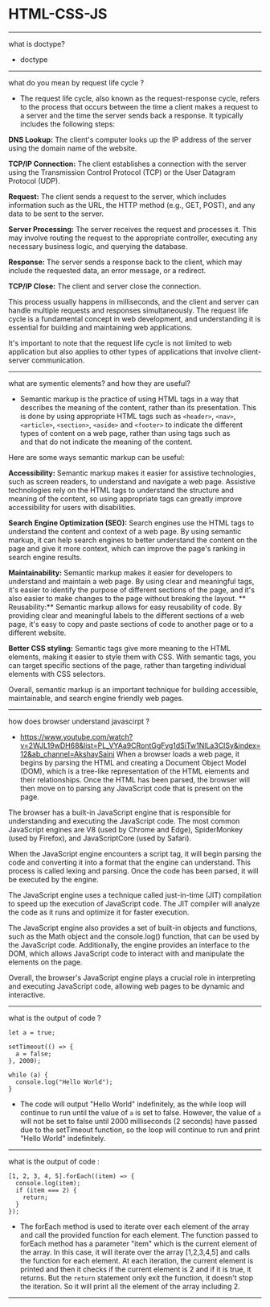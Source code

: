 # HTML-CSS-JS

___
what is doctype?
- doctype 
___
what do you mean by request life cycle ?
- The request life cycle, also known as the request-response cycle, refers to the process that occurs between the time a client makes a request to a server and the time the server sends back a response. It typically includes the following steps:

**DNS Lookup:** The client's computer looks up the IP address of the server using the domain name of the website.

**TCP/IP Connection:** The client establishes a connection with the server using the Transmission Control Protocol (TCP) or the User Datagram Protocol (UDP).

**Request:** The client sends a request to the server, which includes information such as the URL, the HTTP method (e.g., GET, POST), and any data to be sent to the server.

**Server Processing:** The server receives the request and processes it. This may involve routing the request to the appropriate controller, executing any necessary business logic, and querying the database.

**Response:** The server sends a response back to the client, which may include the requested data, an error message, or a redirect.

**TCP/IP Close:** The client and server close the connection.

This process usually happens in milliseconds, and the client and server can handle multiple requests and responses simultaneously. The request life cycle is a fundamental concept in web development, and understanding it is essential for building and maintaining web applications.

It's important to note that the request life cycle is not limited to web application but also applies to other types of applications that involve client-server communication.

___

what are symentic elements? and how they are useful?
- Semantic markup is the practice of using HTML tags in a way that describes the meaning of the content, rather than its presentation. This is done by using appropriate HTML tags such as `<header>`, `<nav>`, `<article>`, `<section>`, `<aside>` and `<footer>` to indicate the different types of content on a web page, rather than using tags such as <div> and <span> that do not indicate the meaning of the content.

Here are some ways semantic markup can be useful:

 **Accessibility:** Semantic markup makes it easier for assistive technologies, such as screen readers, to understand and navigate a web page. Assistive technologies rely on the HTML tags to understand the structure and meaning of the content, so using appropriate tags can greatly improve accessibility for users with disabilities.

 **Search Engine Optimization (SEO):** Search engines use the HTML tags to understand the content and context of a web page. By using semantic markup, it can help search engines to better understand the content on the page and give it more context, which can improve the page's ranking in search engine results.

**Maintainability:** Semantic markup makes it easier for developers to understand and maintain a web page. By using clear and meaningful tags, it's easier to identify the purpose of different sections of the page, and it's also easier to make changes to the page without breaking the layout.
**
Reusability:** Semantic markup allows for easy reusability of code. By providing clear and meaningful labels to the different sections of a web page, it's easy to copy and paste sections of code to another page or to a different website.

**Better CSS styling:** Semantic tags give more meaning to the HTML elements, making it easier to style them with CSS. With semantic tags, you can target specific sections of the page, rather than targeting individual elements with CSS selectors.

Overall, semantic markup is an important technique for building accessible, maintainable, and search engine friendly web pages.

___
how does browser understand javascirpt ?
- https://www.youtube.com/watch?v=2WJL19wDH68&list=PL_VYAa9CRontGgFvg1dSiTw1NlLa3CISy&index=12&ab_channel=AkshaySaini
  When a browser loads a web page, it begins by parsing the HTML and creating a Document Object Model (DOM), which is a tree-like representation of the HTML elements and their relationships. Once the HTML has been parsed, the browser will then move on to parsing any JavaScript code that is present on the page.

The browser has a built-in JavaScript engine that is responsible for understanding and executing the JavaScript code. The most common JavaScript engines are V8 (used by Chrome and Edge), SpiderMonkey (used by Firefox), and JavaScriptCore (used by Safari).

When the JavaScript engine encounters a script tag, it will begin parsing the code and converting it into a format that the engine can understand. This process is called lexing and parsing. Once the code has been parsed, it will be executed by the engine.

The JavaScript engine uses a technique called just-in-time (JIT) compilation to speed up the execution of JavaScript code. The JIT compiler will analyze the code as it runs and optimize it for faster execution.

The JavaScript engine also provides a set of built-in objects and functions, such as the Math object and the console.log() function, that can be used by the JavaScript code. Additionally, the engine provides an interface to the DOM, which allows JavaScript code to interact with and manipulate the elements on the page.

Overall, the browser's JavaScript engine plays a crucial role in interpreting and executing JavaScript code, allowing web pages to be dynamic and interactive.
  
___

what is the output of code ?
```
let a = true;

setTimeout(() => {
  a = false;
}, 2000);

while (a) {
  console.log("Hello World");
}
```
- The code will output "Hello World" indefinitely, as the while loop will continue to run until the value of `a` is set to false. However, the value of `a` will not be set to false until 2000 milliseconds (2 seconds) have passed due to the setTimeout function, so the loop will continue to run and print "Hello World" indefinitely.

___

what is the output of code :
```
[1, 2, 3, 4, 5].forEach((item) => {
  console.log(item);
  if (item === 2) {
    return;
  }
});
```
- The forEach method is used to iterate over each element of the array and call the provided function for each element. The function passed to forEach method has a parameter "item" which is the current element of the array. In this case, it will iterate over the array [1,2,3,4,5] and calls the function for each element. At each iteration, the current element is printed and then it checks if the current element is 2 and if it is true, it returns. But the `return` statement only exit the function, it doesn't stop the iteration. So it will print all the element of the array including 2.

___

